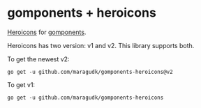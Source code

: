 # gomponents + heroicons

[Heroicons](https://heroicons.com) for [gomponents](https://www.gomponents.com).

Heroicons has two version: v1 and v2. This library supports both.

To get the newest v2:

```shell
go get -u github.com/maragudk/gomponents-heroicons@v2
```

To get v1:

```shell
go get -u github.com/maragudk/gomponents-heroicons
```
